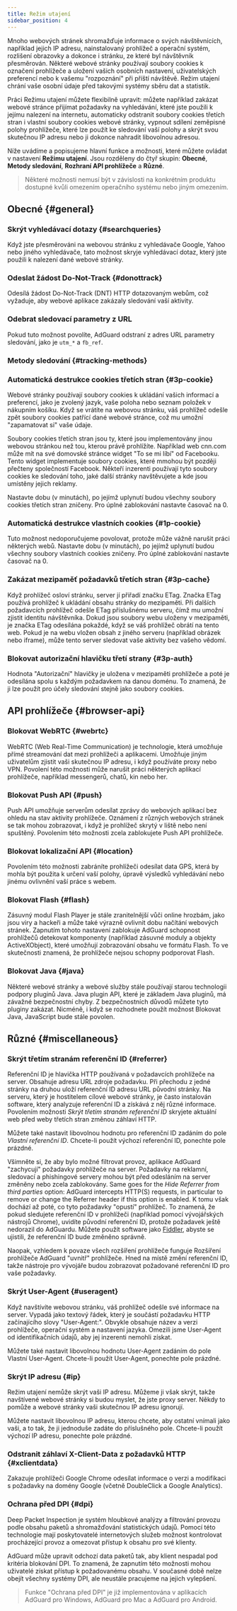 ```yaml
---
title: Režim utajení
sidebar_position: 4
---
```


Mnoho webových stránek shromažďuje informace o svých návštěvnících, například jejich IP adresu, nainstalovaný prohlížeč a operační systém, rozlišení obrazovky a dokonce i stránku, ze které byl návštěvník přesměrován. Některé webové stránky používají soubory cookies k označení prohlížeče a uložení vašich osobních nastavení, uživatelských preferencí nebo k vašemu "rozpoznání" při příští návštěvě. Režim utajení chrání vaše osobní údaje před takovými systémy sběru dat a statistik.

Práci Režimu utajení můžete flexibilně upravit: můžete například zakázat webové stránce přijímat požadavky na vyhledávání, které jste použili k jejímu nalezení na internetu, automaticky odstranit soubory cookies třetích stran i vlastní soubory cookies webové stránky, vypnout sdílení zeměpisné polohy prohlížeče, které lze použít ke sledování vaší polohy a skrýt svou skutečnou IP adresu nebo ji dokonce nahradit libovolnou adresou.

Níže uvádíme a popisujeme hlavní funkce a možnosti, které můžete ovládat v nastavení **Režimu utajení**. Jsou rozděleny do čtyř skupin: **Obecné**, **Metody sledování**, **Rozhraní API prohlížeče** a **Různé**.

> Některé možnosti nemusí být v závislosti na konkrétním produktu dostupné kvůli omezením operačního systému nebo jiným omezením.

## Obecné {#general}

### Skrýt vyhledávací dotazy {#searchqueries}

Když jste přesměrováni na webovou stránku z vyhledávače Google, Yahoo nebo jiného vyhledávače, tato možnost skryje vyhledávací dotaz, který jste použili k nalezení dané webové stránky.

### Odeslat žádost Do-Not-Track {#donottrack}

Odesílá žádost Do-Not-Track (DNT) HTTP dotazovaným webům, což vyžaduje, aby webové aplikace zakázaly sledování vaší aktivity.

### Odebrat sledovací parametry z URL

Pokud tuto možnost povolíte, AdGuard odstraní z adres URL parametry sledování, jako je `utm_*` a `fb_ref`.

### Metody sledování {#tracking-methods}

### Automatická destrukce cookies třetích stran {#3p-cookie}

Webové stránky používají soubory cookies k ukládání vašich informací a preferencí, jako je zvolený jazyk, vaše poloha nebo seznam položek v nákupním košíku. Když se vrátíte na webovou stránku, váš prohlížeč odešle zpět soubory cookies patřící dané webové stránce, což mu umožní "zapamatovat si" vaše údaje.

Soubory cookies třetích stran jsou ty, které jsou implementovány jinou webovou stránkou než tou, kterou právě prohlížíte. Například web cnn.com může mít na své domovské stránce widget "To se mi líbí" od Facebooku. Tento widget implementuje soubory cookies, které mmohou být později přečteny společností Facebook. Někteří inzerenti používají tyto soubory cookies ke sledování toho, jaké další stránky navštěvujete a kde jsou umístěny jejich reklamy.

Nastavte dobu (v minutách), po jejímž uplynutí budou všechny soubory cookies třetích stran zničeny. Pro úplné zablokování nastavte časovač na 0.

### Automatická destrukce vlastních cookies {#1p-cookie}

Tuto možnost nedoporučujeme povolovat, protože může vážně narušit práci některých webů. Nastavte dobu (v minutách), po jejímž uplynutí budou všechny soubory vlastních cookies zničeny. Pro úplné zablokování nastavte časovač na 0.

### Zakázat mezipaměť požadavků třetích stran {#3p-cache}

Když prohlížeč osloví stránku, server jí přiřadí značku ETag. Značka ETag používá prohlížeč k ukládání obsahu stránky do mezipaměti. Při dalších požadavcích prohlížeč odešle ETag příslušnému serveru, čímž mu umožní zjistit identitu návštěvníka. Dokud jsou soubory webu uloženy v mezipaměti, je značka ETag odesílána pokaždé, když se váš prohlížeč obrátí na tento web. Pokud je na webu vložen obsah z jiného serveru (například obrázek nebo iframe), může tento server sledovat vaše aktivity bez vašeho vědomí.

### Blokovat autorizační hlavičku třetí strany {#3p-auth}

Hodnota "Autorizační" hlavičky je uložena v mezipaměti prohlížeče a poté je odesílána spolu s každým požadavkem na danou doménu. To znamená, že ji lze použít pro účely sledování stejně jako soubory cookies.

## API prohlížeče {#browser-api}

### Blokovat WebRTC {#webrtc}

WebRTC (Web Real-Time Communication) je technologie, která umožňuje přímé streamování dat mezi prohlížeči a aplikacemi. Umožňuje jiným uživatelům zjistit vaši skutečnou IP adresu, i když používáte proxy nebo VPN. Povolení této možnosti může narušit práci některých aplikací prohlížeče, například messengerů, chatů, kin nebo her.

### Blokovat Push API {#push}

Push API umožňuje serverům odesílat zprávy do webových aplikací bez ohledu na stav aktivity prohlížeče. Oznámení z různých webových stránek se tak mohou zobrazovat, i když je prohlížeč skrytý v liště nebo není spuštěný. Povolením této možnosti zcela zablokujete Push API prohlížeče.

### Blokovat lokalizační API {#location}

Povolením této možnosti zabráníte prohlížeči odesílat data GPS, která by mohla být použita k určení vaší polohy, úpravě výsledků vyhledávání nebo jinému ovlivnění vaší práce s webem.

### Blokovat Flash {#flash}

Zásuvný modul Flash Player je stále zranitelnější vůči online hrozbám, jako jsou viry a hackeři a může také výrazně ovlivnit dobu načítání webových stránek. Zapnutím tohoto nastavení zablokuje AdGuard schopnost prohlížečů detekovat komponenty (například zásuvné moduly a objekty ActiveXObject), které umožňují zobrazování obsahu ve formátu Flash. To ve skutečnosti znamená, že prohlížeče nejsou schopny podporovat Flash.

### Blokovat Java {#java}

Některé webové stránky a webové služby stále používají starou technologii podpory pluginů Java. Java plugin API, které je základem Java pluginů, má závažné bezpečnostní chyby. Z bezpečnostních důvodů můžete tyto pluginy zakázat. Nicméně, i když se rozhodnete použít možnost Blokovat Java, JavaScript bude stále povolen.

## Různé {#miscellaneous}

### Skrýt třetím stranám referenční ID {#referrer}

Referenční ID je hlavička HTTP používaná v požadavcích prohlížeče na server. Obsahuje adresu URL zdroje požadavku. Při přechodu z jedné stránky na druhou uloží referenční ID adresu URL původní stránky. Na serveru, který je hostitelem cílové webové stránky, je často instalován software, který analyzuje referenční ID a získává z něj různé informace. Povolením možnosti *Skrýt třetím stranám referenční ID* skryjete aktuální web před weby třetích stran změnou záhlaví HTTP.

Můžete také nastavit libovolnou hodnotu pro referenční ID zadáním do pole *Vlastní referenční ID*. Chcete-li použít výchozí referenční ID, ponechte pole prázdné.

Všimněte si, že aby bylo možné filtrovat provoz, aplikace AdGuard "zachycují" požadavky prohlížeče na server. Požadavky na reklamní, sledovací a phishingové servery mohou být před odesláním na server změněny nebo zcela zablokovány. Same goes for the *Hide Referrer from third parties* option: AdGuard intercepts HTTP(S) requests, in particular to remove or change the Referrer header if this option is enabled. K tomu však dochází až poté, co tyto požadavky "opustí" prohlížeč. To znamená, že pokud sledujete referenční ID v prohlížeči (například pomocí vývojářských nástrojů Chrome), uvidíte původní referenční ID, protože požadavek ještě nedorazil do AdGuardu. Můžete použít software jako [Fiddler](https://www.telerik.com/fiddler), abyste se ujistili, že referenční ID bude změněno správně.

Naopak, vzhledem k povaze všech rozšíření prohlížeče funguje Rozšíření prohlížeče AdGuard "uvnitř" prohlížeče. Hned na místě změní referenční ID, takže nástroje pro vývojáře budou zobrazovat požadované referenční ID pro vaše požadavky.

### Skrýt User-Agent {#useragent}

Když navštívíte webovou stránku, váš prohlížeč odešle své informace na server. Vypadá jako textový řádek, který je součástí požadavku HTTP začínajícího slovy "User-Agent:". Obvykle obsahuje název a verzi prohlížeče, operační systém a nastavení jazyka. Omezili jsme User-Agent od identifikačních údajů, aby jej inzerenti nemohli získat.

Můžete také nastavit libovolnou hodnotu User-Agent zadáním do pole Vlastní User-Agent. Chcete-li použít User-Agent, ponechte pole prázdné.

### Skrýt IP adresu {#ip}

Režim utajení nemůže skrýt vaši IP adresu. Můžeme ji však skrýt, takže navštívené webové stránky si budou myslet, že jste proxy server. Někdy to pomůže a webové stránky vaši skutečnou IP adresu ignorují.

Můžete nastavit libovolnou IP adresu, kterou chcete, aby ostatní vnímali jako vaši, a to tak, že ji jednoduše zadáte do příslušného pole. Chcete-li použít výchozí IP adresu, ponechte pole prázdné.

### Odstranit záhlaví X-Client-Data z požadavků HTTP {#xclientdata}

Zakazuje prohlížeči Google Chrome odesílat informace o verzi a modifikaci s požadavky na domény Google (včetně DoubleClick a Google Analytics).

### Ochrana před DPI {#dpi}

Deep Packet Inspection je systém hloubkové analýzy a filtrování provozu podle obsahu paketů a shromažďování statistických údajů. Pomocí této technologie mají poskytovatelé internetových služeb možnost kontrolovat procházející provoz a omezovat přístup k obsahu pro své klienty.

AdGuard může upravit odchozí data paketů tak, aby klient nespadal pod kritéria blokování DPI. To znamená, že zapnutím této možnosti mohou uživatelé získat přístup k požadovanému obsahu. V současné době nelze obejít všechny systémy DPI, ale neustále pracujeme na jejich vylepšení.

> Funkce "Ochrana před DPI" je již implementována v aplikacích AdGuard pro Windows, AdGuard pro Mac a AdGuard pro Android.
